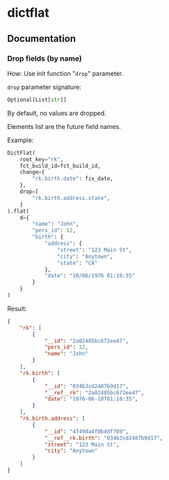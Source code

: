 # dictflat

## Documentation

### Drop fields (by name)

How: Use init function "`drop`" parameter.

`drop` parameter signature:

```python
Optional[List[str]]
```

By default, no values are dropped.

Elements list are the future field names.

Example:

```python
DictFlat(
    root_key="rk",
    fct_build_id=fct_build_id,
    change={
        "rk.birth.date": fix_date,
    },
    drop=[
        "rk.birth.address.state",
    ]
).flat(
    d={
        "name": "John",
        "pers_id": 12,
        "birth": {
            "address": {
                "street": "123 Main St",
                "city": "Anytown",
                "state": "CA"
            },
            "date": "10/06/1976 01:10:35"
        }
    }
)
```

Result:

```json
{
    "rk": [
        {
            "__id": "2a02485bc672ee47",
            "pers_id": 12,
            "name": "John"
        }
    ],
    "rk.birth": [
        {
            "__id": "034b3cd2487b9d17",
            "__ref__rk": "2a02485bc672ee47",
            "date": "1976-06-10T01:10:35",
        }
    ],
    "rk.birth.address": [
        {
            "__id": "4f49da4f0b4df789",
            "__ref__rk.birth": "034b3cd2487b9d17",
            "street": "123 Main St",
            "city": "Anytown"
        }
    ]
}
```
